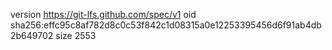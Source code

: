 version https://git-lfs.github.com/spec/v1
oid sha256:effc95c8af782d8c0c53f842c1d08315a0e12253395456d6f91ab4db2b649702
size 2553
